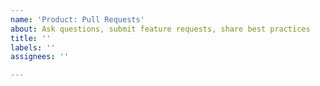 ```yaml
---
name: 'Product: Pull Requests'
about: Ask questions, submit feature requests, share best practices
title: ''
labels: ''
assignees: ''

---
```



